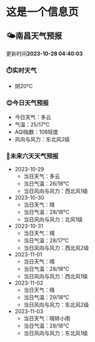 # 这是一个信息页 
## 🌤️**南昌**天气预报
更新时间**2023-10-28 04:40:03**
### ⏱️实时天气
- 阴20℃
### 😊今日天气预报
- 今日天气：多云
- 气温：25/17℃
- AQI指数：108轻度
- 风向与风力：东北风2级
### 🤩未来六天天气预报
- 2023-10-29
  - 当日天气：多云
  - 当日气温：26/18℃
  - 当日风向与风力：西北风1级
- 2023-10-30
  - 当日天气：晴
  - 当日气温：28/18℃
  - 当日风向与风力：北风1级
- 2023-10-31
  - 当日天气：晴
  - 当日气温：28/17℃
  - 当日风向与风力：西北风2级
- 2023-11-01
  - 当日天气：晴
  - 当日气温：28/18℃
  - 当日风向与风力：西北风1级
- 2023-11-02
  - 当日天气：晴
  - 当日气温：29/18℃
  - 当日风向与风力：东北风2级
- 2023-11-03
  - 当日天气：晴转小雨
  - 当日气温：28/18℃
  - 当日风向与风力：东北风1级


